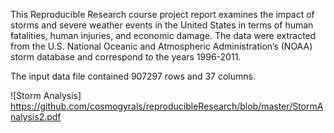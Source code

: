 This Reproducible Research course project report examines the impact of storms and severe weather events in the United States in terms of human fatalities, human injuries, and economic damage. The data were extracted from the U.S. National Oceanic and
Atmospheric Administration’s (NOAA) storm database and correspond to the years 1996-2011.

The input data file contained 907297 rows and 37 columns.

![Storm Analysis] https://github.com/cosmogyrals/reproducibleResearch/blob/master/StormAnalysis2.pdf
